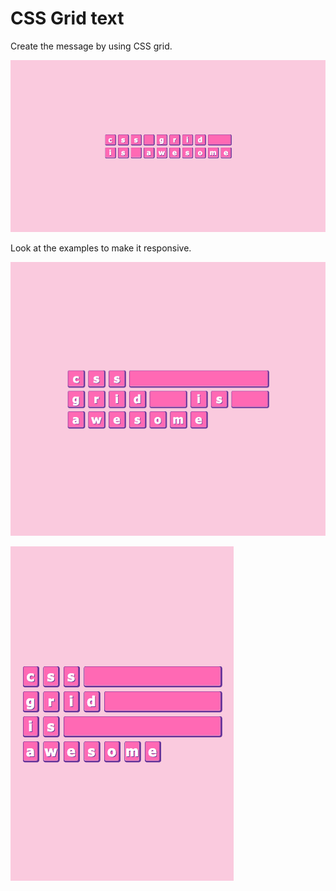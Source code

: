 # CSS Grid text

Create the message by using CSS grid.

![Css Grid example](css-grid-message-example.png)

Look at the examples to make it responsive.

![Css Grid example tablet](css-grid-message-tablet-example.png)

![Css Grid example mobile](css-grid-message-mobile-example.png)